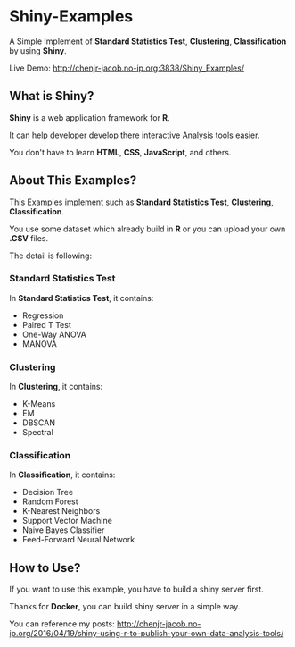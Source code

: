 # Shiny-Examples

A Simple Implement of **Standard Statistics Test**, **Clustering**, **Classification** by using **Shiny**.

Live Demo: http://chenjr-jacob.no-ip.org:3838/Shiny_Examples/

## What is Shiny?

**Shiny** is a web application framework for **R**.

It can help developer develop there interactive Analysis tools easier.

You don't have to learn **HTML**, **CSS**, **JavaScript**, and others.

## About This Examples?

This Examples implement such as **Standard Statistics Test**, **Clustering**, **Classification**.

You use some dataset which already build in **R** or you can upload your own **.CSV** files.

The detail is following:

### Standard Statistics Test

In **Standard Statistics Test**, it contains:

* Regression
* Paired T Test
* One-Way ANOVA
* MANOVA

### Clustering

In **Clustering**, it contains:

* K-Means
* EM
* DBSCAN
* Spectral

### Classification

In **Classification**, it contains:

* Decision Tree
* Random Forest
* K-Nearest Neighbors
* Support Vector Machine
* Naive Bayes Classifier
* Feed-Forward Neural Network

## How to Use?

If you want to use this example, you have to build a shiny server first.

Thanks for **Docker**, you can build shiny server in a simple way.

You can reference my posts: http://chenjr-jacob.no-ip.org/2016/04/19/shiny-using-r-to-publish-your-own-data-analysis-tools/
